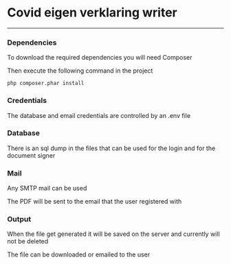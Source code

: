 <h1>Covid eigen verklaring writer</h1>

<hr>

<h3>Dependencies</h3>

To download the required dependencies you will need Composer

Then execute the following command in the project

`php composer.phar install`

<h3>Credentials</h3>

The database and email credentials are controlled by an .env file

<h3>Database</h3>

There is an sql dump in the files that can be used for the login and for the document signer

<h3>Mail</h3>
Any SMTP mail can be used

The PDF will be sent to the email that the user registered with

<h3>Output</h3>
When the file get generated it will be saved on the server and currently will not be deleted

The file can be downloaded or emailed to the user

